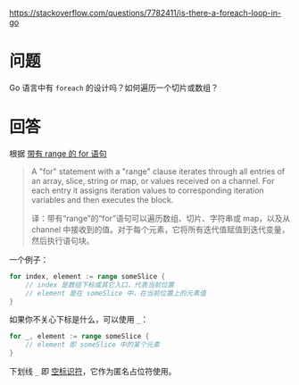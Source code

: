<https://stackoverflow.com/questions/7782411/is-there-a-foreach-loop-in-go>

# 问题

Go 语言中有 `foreach` 的设计吗？如何遍历一个切片或数组？

# 回答

根据 [带有 range 的 for 语句](https://go.dev/ref/spec#For_range)

> A "for" statement with a "range" clause iterates through all entries of an array, slice, string or map, or values received on a channel. For each entry it assigns iteration values to corresponding iteration variables and then executes the block.
>
> 译：带有“range”的“for”语句可以遍历数组、切片、字符串或 map，以及从 channel 中接收到的值。对于每个元素，它将所有迭代值赋值到迭代变量，然后执行语句块。

一个例子：
```go
for index, element := range someSlice {
    // index 是数组下标或其它入口，代表当前位置
    // element 是在 someSlice 中，在当前位置上的元素值
}
```

如果你不关心下标是什么，可以使用 `_`：

```go
for _, element := range someSlice {
    // element 即 someSlice 中的某个元素
}
```

下划线 `_` 即 [空标识符](https://go.dev/ref/spec#Blank_identifier)，它作为匿名占位符使用。

